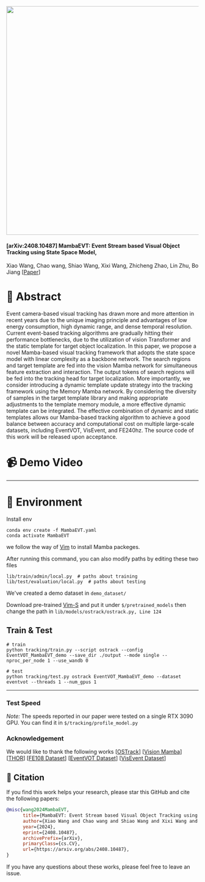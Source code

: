 
<p align="center">
<img src="https://github.com/Event-AHU/MambaEVT/blob/main/EventVOT_demo.gif" width="600">
</p>


#### [arXiv:2408.10487] MambaEVT: Event Stream based Visual Object Tracking using State Space Model, 
Xiao Wang, Chao wang, Shiao Wang, Xixi Wang, Zhicheng Zhao, Lin Zhu, Bo Jiang 
[[Paper](https://www.arxiv.org/pdf/2408.10487)]


# :dart: Abstract 
Event camera-based visual tracking has drawn more and more attention in recent years due to the unique imaging principle and advantages of low energy consumption, high dynamic range, and dense temporal resolution. Current event-based tracking algorithms are gradually hitting their performance bottlenecks, due to the utilization of vision Transformer and the static template for target object localization. In this paper, we propose a novel Mamba-based visual tracking framework that adopts the state space model with linear complexity as a backbone network. The search regions and target template are fed into the vision Mamba network for simultaneous feature extraction and interaction. The output tokens of search regions will be fed into the tracking head for target localization. More importantly, we consider introducing a dynamic template update strategy into the tracking framework using the Memory Mamba network. By considering the diversity of samples in the target template library and making appropriate adjustments to the template memory module, a more effective dynamic template can be integrated. The effective combination of dynamic and static templates allows our Mamba-based tracking algorithm to achieve a good balance between accuracy and computational cost on multiple large-scale datasets, including EventVOT, VisEvent, and FE240hz. The source code of this work will be released upon acceptance.

# :video_camera: Demo Video





----


# :hammer: Environment 


Install env
```
conda env create -f MambaEVT.yaml
conda activate MambaEVT
```

we follow the way of [Vim](https://github.com/hustvl/Vim) to install Mamba packeges. 

After running this command, you can also modify paths by editing these two files
```
lib/train/admin/local.py  # paths about training
lib/test/evaluation/local.py  # paths about testing
```

We've created a demo dataset in `demo_dataset/`

Download pre-trained [Vim-S](https://huggingface.co/hustvl/Vim-small-midclstok) and put it under `$/pretrained_models` then change the path in `lib/models/ostrack/ostrack.py, Line 124`

## Train & Test
```
# train
python tracking/train.py --script ostrack --config EventVOT_MambaEVT_demo --save_dir ./output --mode single --nproc_per_node 1 --use_wandb 0

# test
python tracking/test.py ostrack EventVOT_MambaEVT_demo --dataset eventvot --threads 1 --num_gpus 1
```

------

### Test Speed

*Note:* The speeds reported in our paper were tested on a single RTX 3090 GPU. You can find it in `$/tracking/profile_model.py`




### Acknowledgement 
We would like to thank the following works 
[[OSTrack](https://github.com/botaoye/OSTrack)] 
[[Vision Mamba](https://github.com/hustvl/Vim)]  
[[THOR](https://github.com/xl-sr/THOR)]
[[FE108 Dataset](https://zhangjiqing.com/dataset/)] 
[[EventVOT Dataset](https://github.com/Event-AHU/EventVOT_Benchmark)] 
[[VisEvent Dataset](https://github.com/wangxiao5791509/VisEvent_SOT_Benchmark)] 



## :newspaper: Citation 
If you find this work helps your research, please star this GitHub and cite the following papers: 
```bibtex
@misc{wang2024MambaEVT,
      title={MambaEVT: Event Stream based Visual Object Tracking using State Space Model}, 
      author={Xiao Wang and Chao wang and Shiao Wang and Xixi Wang and Zhicheng Zhao and Lin Zhu and Bo Jiang},
      year={2024},
      eprint={2408.10487},
      archivePrefix={arXiv},
      primaryClass={cs.CV},
      url={https://arxiv.org/abs/2408.10487}, 
}
```

If you have any questions about these works, please feel free to leave an issue. 




















